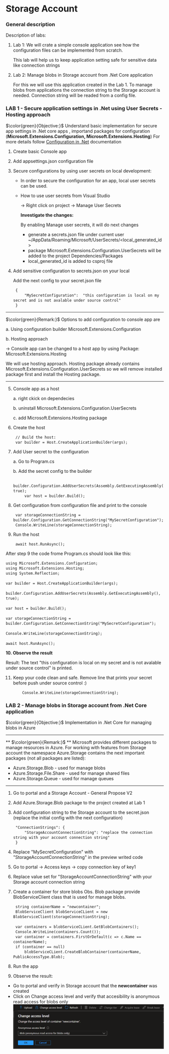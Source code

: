 # Storage Account
### General description

Description of labs:
1. Lab 1: We will crate a simple console application see how the configuration files can be implemented from scratch. 

	This lab will help us to keep application setting safe for sensitive data like connection strings

2. Lab 2: Manage blobs in Storage account from .Net Core application

	For this we will use this application created in the Lab 1. 
	To manage blobs from applications the connection string to the Storage account is needed. 
	Connection string will be readed from a config file.

### LAB 1 - Secure application settings in .Net using User Secrets - Hosting approach
$\color{green}{Objective:}$ Understand basic implementation for secure app settings in .Net core apps
, importand packages for configuration (**Microsoft.Extensions.Configuration, Microsoft.Extensions.Hosting**)
For more details follow [Configuration in .Net](https://learn.microsoft.com/en-us/dotnet/core/extensions/configuration) documentation

1. Create basic Console app
2. Add appsettings.json configuration file
3. Secure configurations by using user secrets on local development:
	- In order to secure the configuration for an app, local user secrets can be used.
	- How to use user secrets from Visual Studio
	
		-> Right click on project -> Manage User Secrets

		**Investigate the changes:**
		
		By enabling Manage user secrets, it will do next changes

		- generate a secrets.json file under current user ~/AppData/Roaming/Microsoft/UserSecrets/<local_generated_id>
		- package Microsoft.Extensions.Configuration.UserSecrets will be added to the project Dependencies/Packages
		- <UserSecretsId>local_generated_id</UserSecretsId> is added to csproj file

4. Add sensitive configuration to secrets.json on your local
			
	Add the next config to your secret.json file
		
		{
			"MySecretConfiguration":  "this configuration is local on my secret and is not avalable under source control"
		}
-------------------------------------------------------------------
$\color{green}{Remark:}$ Options to add configuration to console app are

a. Using configuration builder Microsoft.Extensions.Configuration

b. Hosting approach 

-> Console app can be changed to a host app by using Package: Microsoft.Extensions.Hosting

We will use hosting approach. Hosting package already contains Microsoft.Extensions.Configuration.UserSecrets so we will remove installed package first and install the Hosting package.

--------------------------------------------------------------------

5. Console app as a host

	a. right ckick on dependecies
		
	b. uninstall Microsoft.Extensions.Configuration.UserSecrets
		
	c. add Microsoft.Extensions.Hosting package 

6. Create the host

		// Build the host:
		var builder = Host.CreateApplicationBuilder(args);

7. Add User secret to the configuration
	
	a. Go to Program.cs	

	b. Add the secret config to the builder
		
			builder.Configuration.AddUserSecrets(Assembly.GetExecutingAssembly(), true);
			var host = builder.Build();

8. Get configuration from configuration file and print to the console

		var storageConnectionString = builder.Configuration.GetConnectionString("MySecretConfiguration");
		Console.WriteLine(storageConnectionString);

9. Run the host

		await host.RunAsync();


After step 9 the code frome Program.cs should look like this:
		
	using Microsoft.Extensions.Configuration;
	using Microsoft.Extensions.Hosting;
	using System.Reflection;
	
	var builder = Host.CreateApplicationBuilder(args);
	
	builder.Configuration.AddUserSecrets(Assembly.GetExecutingAssembly(), true);

	var host = builder.Build();

	var storageConnectionString = builder.Configuration.GetConnectionString("MySecretConfiguration");

	Console.WriteLine(storageConnectionString);

	await host.RunAsync();
**10. Observe the result**

Result: The text "this configuration is local on my secret and is not avalable under source control" is printed.

11. Keep your code clean and safe. Remove line that prints your secret before push under source control :)
			
			Console.WriteLine(storageConnectionString);

### LAB 2 - Manage blobs in Storage account from .Net Core application	
$\color{green}{Objective:}$ Implementation in .Net Core for managing blobs in Azure


----------------------------------------------------------------------------------
** $\color{green}{Remark:}$ **
Microsoft provides different packages to manage resources in Azure. For working with features from Storage account 
the namespace Azure.Storage contains the next important packages (not all packages are listed):
- Azure.Storage.Blob - used for manage blobs
- Azure.Storage.File.Share - used for manage shared files
- Azure.Storage.Queue - used for manage queues

----------------------------------------------------------------------------------

1. Go to portal and a Storage Account - General Propose V2 
2. Add Azure.Storage.Blob package to the project created at Lab 1
3. Add configuration string to the Storage account to the secret.json (replace the initial config with the next configuration)

		"ConnectionStrings": {
			"StorageAccountConnectionString": "replace the connection string with your account connection string"
		}

4. Replace "MySecretConfiguration" with "StorageAccountConnectionString" in the preview writed code 
5. Go to portal -> Access keys -> copy connection key of key1
6. Replace value set for  "StorageAccountConnectionString" with your Storage account connection string 
7. Create a container for store blobs
	Obs. Blob package provide BlobServiceClient class that is used for manage blobs.  

		string containerName = "newcontainer";
		BlobServiceClient blobServiceCLient = new BlobServiceClient(storageConnectionString);

		var containers = blobServiceCLient.GetBlobContainers();
		Console.WriteLine(containers.Count());
		var container = containers.FirstOrDefault(c => c.Name == containerName);
		if (container == null)
			blobServiceCLient.CreateBlobContainer(containerName, PublicAccessType.Blob);
8. Run the app
9. Observe the result:
- Go to portal and verify in Storage account that the **newcontainer** was created
- Click on Change access level and verify that accesibility is anonymous read access for blobs only
![Blob Accessibility](./Images/StorageAccount/ReadBloAccessibility.PNG "Public access to blob")

		